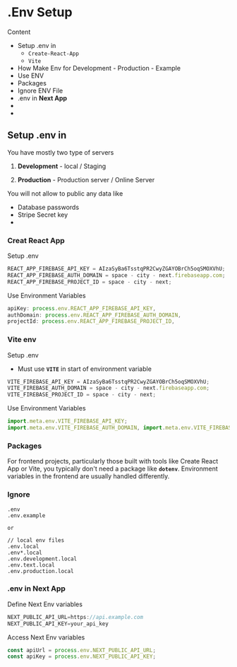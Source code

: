 # .Env Setup

Content

- Setup .env in
  - `Create-React-App`
  - `Vite`
- How Make Env for Development - Production - Example
- Use ENV
- Packages
- Ignore ENV File
- .env in **Next App**
-
-

## Setup .env in

You have mostly two type of servers 

1. **Development** - local / Staging


2. **Production** - Production server / Online Server

You will not allow to public any data like 
- Database passwords
- Stripe Secret key
- 




### Creat React App

Setup .env

```javascript
REACT_APP_FIREBASE_API_KEY = AIzaSyBa6TsstqPR2CwyZGAYOBrCh5oqSMOXVhU;
REACT_APP_FIREBASE_AUTH_DOMAIN = space - city - next.firebaseapp.com;
REACT_APP_FIREBASE_PROJECT_ID = space - city - next;
```

Use Environment Variables

```javascript
apiKey: process.env.REACT_APP_FIREBASE_API_KEY,
authDomain: process.env.REACT_APP_FIREBASE_AUTH_DOMAIN,
projectId: process.env.REACT_APP_FIREBASE_PROJECT_ID,
```

### Vite env

Setup .env

- Must use **`VITE`** in start of environment variable

```javascript
VITE_FIREBASE_API_KEY = AIzaSyBa6TsstqPR2CwyZGAYOBrCh5oqSMOXVhU;
VITE_FIREBASE_AUTH_DOMAIN = space - city - next.firebaseapp.com;
VITE_FIREBASE_PROJECT_ID = space - city - next;
```

Use Environment Variables

```javascript
import.meta.env.VITE_FIREBASE_API_KEY;
import.meta.env.VITE_FIREBASE_AUTH_DOMAIN, import.meta.env.VITE_FIREBASE_PROJECT_ID;
```


### Packages

For frontend projects, particularly those built with tools like Create React App or Vite, you typically don't need a package like **`dotenv`**. Environment variables in the frontend are usually handled differently.




### Ignore 

```
.env 
.env.example

or 

// local env files
.env.local
.env*.local
.env.development.local
.env.text.local
.env.production.local
```


### .env in Next App


Define Next Env variables

```javascript
NEXT_PUBLIC_API_URL=https://api.example.com
NEXT_PUBLIC_API_KEY=your_api_key
```

Access Next Env variables

```javascript
const apiUrl = process.env.NEXT_PUBLIC_API_URL;
const apiKey = process.env.NEXT_PUBLIC_API_KEY;
```

